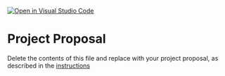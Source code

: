 [![Open in Visual Studio Code](https://classroom.github.com/assets/open-in-vscode-c66648af7eb3fe8bc4f294546bfd86ef473780cde1dea487d3c4ff354943c9ae.svg)](https://classroom.github.com/online_ide?assignment_repo_id=8407843&assignment_repo_type=AssignmentRepo)
# Project Proposal
Delete the contents of this file and replace with your project proposal, as described in the [instructions](./instructions.md)